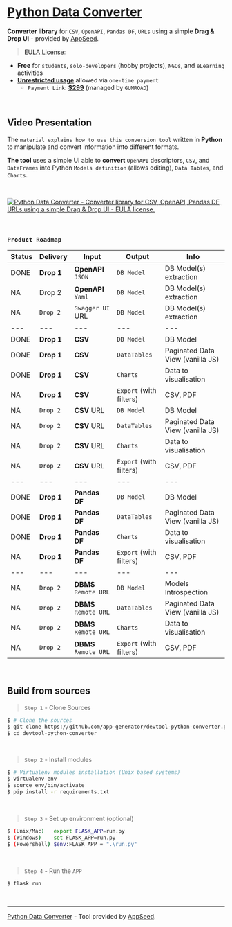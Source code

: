# [Python Data Converter](https://github.com/app-generator/devtool-python-converter)

**Converter library** for `CSV`, `OpenAPI`, `Pandas DF`, `URLs` using a simple **Drag & Drop UI** - provided by [AppSeed](https://appseed.us/).

> [EULA License](https://github.com/app-generator/devtool-python-converter/blob/master/LICENSE.md): 

- **Free** for `students`, `solo-developers` (hobby projects), `NGOs`, and `eLearning` activities
- **[Unrestricted usage](https://github.com/app-generator/devtool-python-converter/blob/master/LICENSE.md#lifetime-license)** allowed via `one-time payment` 
  - `Payment Link`: **[$299](https://appseed.gumroad.com/l/devtool-python-converter)** (managed by `GUMROAD`) 

<br />

## Video Presentation 

The `material explains how to use this conversion tool` written in **Python** to manipulate and convert information into different formats. 

**The tool** uses a simple UI able to **convert** `OpenAPI` descriptors, `CSV`, and `DataFrames` into Python `Models definition` (allows editing), `Data Tables`, and `Charts`. 

<br />

[![Python Data Converter - Converter library for CSV, OpenAPI, Pandas DF, URLs using a simple Drag & Drop UI - EULA license.](https://user-images.githubusercontent.com/51070104/207289612-000891c6-7c4d-487c-9599-7aac96928f0b.jpg)](https://www.youtube.com/watch?v=87qvYSvjGOk)

<br />

### `Product Roadmap`

| Status | Delivery | Input | Output | Info | 
| --- | --- | --- | --- | --- |
| DONE | **Drop 1** | **OpenAPI** `JSON` | `DB Model` | DB Model(s) extraction |
| NA | Drop 2 | **OpenAPI** `Yaml` | `DB Model` | DB Model(s) extraction |
| NA | `Drop 2` | `Swagger UI` URL | `DB Model` | DB Model(s) extraction |
| --- | --- | --- | --- | --- |
| DONE | **Drop 1** | **CSV** | `DB Model` | DB Model |
| DONE | **Drop 1** | **CSV** | `DataTables` | Paginated Data View (vanilla JS) |
| DONE | **Drop 1** | **CSV** | `Charts` | Data to visualisation  |
| NA | **Drop 1** | **CSV** | `Export` (with filters) | CSV, PDF  |
| NA | `Drop 2` | **CSV** URL | `DB Model` | DB Model |
| NA | `Drop 2` | **CSV** URL | `DataTables` | Paginated Data View (vanilla JS) |
| NA | `Drop 2` | **CSV** URL | `Charts` | Data to visualisation  |
| NA | `Drop 2` | **CSV** URL | `Export` (with filters) | CSV, PDF  |
| --- | --- | --- | --- | --- |
| DONE | **Drop 1** | **Pandas DF** | `DB Model` | DB Model |
| DONE | **Drop 1** | **Pandas DF** | `DataTables` | Paginated Data View (vanilla JS) |
| DONE | **Drop 1** | **Pandas DF** | `Charts` | Data to visualisation  |
| NA | **Drop 1** | **Pandas DF** | `Export` (with filters) | CSV, PDF  |
| --- | --- | --- | --- | --- |
| NA | `Drop 2` | **DBMS** `Remote URL` | `DB Model` | Models Introspection |
| NA | `Drop 2` | **DBMS** `Remote URL` | `DataTables` | Paginated Data View (vanilla JS) |
| NA | `Drop 2` | **DBMS** `Remote URL` | `Charts` | Data to visualisation  |
| NA | `Drop 2` | **DBMS** `Remote URL` | `Export` (with filters) | CSV, PDF  |

<br />

## Build from sources

> `Step 1` - Clone Sources 

```bash
$ # Clone the sources
$ git clone https://github.com/app-generator/devtool-python-converter.git
$ cd devtool-python-converter
```

<br />

> `Step 2` - Install modules 

```bash
$ # Virtualenv modules installation (Unix based systems)
$ virtualenv env
$ source env/bin/activate
$ pip install -r requirements.txt
```

<br />

> `Step 3` - Set up environment (optional) 

```bash
$ (Unix/Mac)   export FLASK_APP=run.py
$ (Windows)    set FLASK_APP=run.py
$ (Powershell) $env:FLASK_APP = ".\run.py"
```

<br />

> `Step 4` - Run the `APP` 

```bash
$ flask run 
```

<br />

---
[Python Data Converter](https://github.com/app-generator/devtool-python-converter) - Tool provided by [AppSeed](https://appseed.us).
